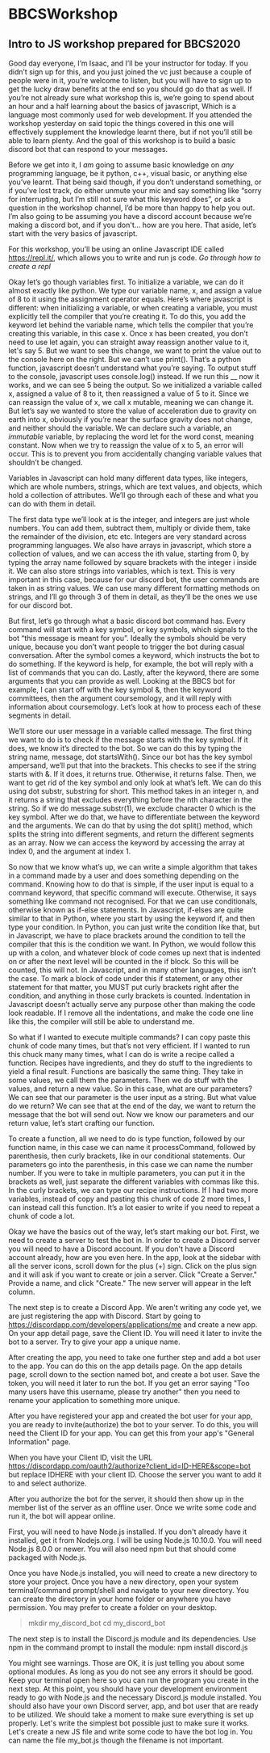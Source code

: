 # BBCSWorkshop
## Intro to JS workshop prepared for BBCS2020

Good day everyone, I’m Isaac, and I’ll be your instructor for today. If you didn’t sign up for this, and you just joined the vc just because a couple of people were in it, you’re welcome to listen, but you will have to sign up to get the lucky draw benefits at the end so you should go do that as well. If you’re not already sure what workshop this is, we’re going to spend about an hour and a half learning about the basics of javascript, Which is a language most commonly used for web development. If you attended the workshop yesterday on said topic the things covered in this one will effectively supplement the knowledge learnt there, but if not you’ll still be able to learn plenty. And the goal of this workshop is to build a basic discord bot that can respond to your messages.

Before we get into it, I *am* going to assume basic knowledge on *any* programming language, be it python, c++, visual basic, or anything else you’ve learnt. That being said though, if you don’t understand something, or if you’ve lost track, do either unmute your mic and say something like “sorry for interrupting, but I’m still not sure what this keyword does”, or ask a question in the workshop channel, I’d be more than happy to help you out. I’m also going to be assuming you have a discord account because we’re making a discord bot, and if you don't… how are you here. That aside, let’s start with the very basics of javascript.

For this workshop, you’ll be using an online Javascript IDE called https://repl.it/, which allows you to write and run js code. *Go through how to create a repl*

Okay let’s go though variables first. To initialize a variable, we can do it almost exactly like python. We type our variable name, x, and assign a value of 8 to it using the assignment operator equals. Here’s where javascript is different: when initializing a variable, or when creating a variable, you must explicitly tell the compiler that you’re creating it. To do this, you add the keyword let behind the variable name, which tells the compiler that you’re creating this variable, in this case x. Once x has been created, you don’t need to use let again, you can straight away reassign another value to it, let's say 5. But we want to see this change, we want to print the value out to the console here on the right. But we can’t use print(). That’s a python function, javascript doesn’t understand what you’re saying. To output stuff to the console, javascript uses console.log() instead. If we run this __ now it works, and we can see 5 being the output. So we initialized a variable called x, assigned a value of 8 to it, then reassigned a value of 5 to it. Since we can reassign the value of x, we call x mutable, meaning we can change it. But let’s say we wanted to store the value of acceleration due to gravity on earth into x, obviously if you’re near the surface gravity does not change, and neither should the variable. We can declare such a variable, an *immutable* variable, by replacing the word let for the word const, meaning constant. Now when we try to reassign the value of x to 5, an error will occur. This is to prevent you from accidentally changing variable values that shouldn’t be changed.

Variables in Javascript can hold many different data types, like integers, which are whole numbers, strings, which are text values, and objects, which hold a collection of attributes. We’ll go through each of these and what you can do with them in detail.

The first data type we’ll look at is the integer, and integers are just whole numbers. You can add them, subtract them, multiply or divide them, take the remainder of the division, etc etc. Integers are very standard across programming languages. We also have arrays in javascript, which store a collection of values, and we can access the ith value, starting from 0, by typing the array name followed by square brackets with the integer i inside it. We can also store strings into variables, which is text. This is very important in this case, because for our discord bot, the user commands are taken in as string values. We can use many different formatting methods on strings, and I’ll go through 3 of them in detail, as they’ll be the ones we use for our discord bot.

But first, let’s go through what a basic discord bot command has. Every command will start with a key symbol, or key symbols, which signals to the bot “this message is meant for you”. Ideally the symbols should be very unique, because you don’t want people to trigger the bot during casual conversation. After the symbol comes a keyword, which instructs the bot to do something. If the keyword is help, for example, the bot will reply with a list of commands that you can do. Lastly, after the keyword, there are some arguments that you can provide as well. Looking at the BBCS bot for example, I can start off with the key symbol &, then the keyword committees, then the argument coursemology, and it will reply with information about coursemology. Let’s look at how to process each of these segments in detail.

We’ll store our user message in a variable called message. The first thing we want to do is to check if the message starts with the key symbol. If it does, we know it’s directed to the bot. So we can do this by typing the string name, message, dot startsWith(). Since our bot has the key symbol ampersand, we’ll put that into the brackets. This checks to see if the string starts with &. If it does, it returns true. Otherwise, it returns false. Then, we want to get rid of the key symbol and only look at what’s left. We can do this using dot substr, substring for short. This method takes in an integer n, and it returns a string that excludes everything before the nth character in the string. So if we do message.substr(1), we exclude character 0 which is the key symbol. After we do that, we have to differentiate between the keyword and the arguments. We can do that by using the dot split() method, which splits the string into different segments, and return the different segments as an array. Now we can access the keyword by accessing the array at index 0, and the argument at index 1.

So now that we know what’s up, we can write a simple algorithm that takes in a command made by a user and does something depending on the command. Knowing how to do that is simple, if the user input is equal to a command keyword, that specific command will execute. Otherwise, it says something like command not recognised. For that we can use conditionals, otherwise known as if-else statements. In Javascript, if-elses are quite similar to that in Python, where you start by using the keyword if, and then type your condition. In Python, you can just write the condition like that, but in Javascript, we have to place brackets around the condition to tell the compiler that this is the condition we want. In Python, we would follow this up with a colon, and whatever block of code comes up next that is indented on or after the next level will be counted in the if block. So this will be counted, this will not. In Javascript, and in many other languages, this isn’t the case. To mark a block of code under this if statement, or any other statement for that matter, you MUST put curly brackets right after the condition, and anything in those curly brackets is counted. Indentation in Javascript doesn’t actually serve any purpose other than making the code look readable. If I remove all the indentations, and make the code one line like this, the compiler will still be able to understand me.

So what if I wanted to execute multiple commands? I can copy paste this chunk of code many times, but that’s not very efficient. If I wanted to run this chuck many many times, what I can do is write a recipe called a function. Recipes have ingredients, and they do stuff to the ingredients to yield a final result. Functions are basically the same thing. They take in some values, we call them the parameters. Then we do stuff with the values, and return a new value. So in this case, what are our parameters? We can see that our parameter is the user input as a string. But what value do we return? We can see that at the end of the day, we want to return the message that the bot will send out. Now we know our parameters and our return value, let’s start crafting our function.

To create a function, all we need to do is type function, followed by our function name, in this case we can name it processCommand, followed by parenthesis, then curly brackets, like in our conditional statements. Our parameters go into the parenthesis, in this case we can name the number number. If you were to take in multiple parameters, you can put it in the brackets as well, just separate the different variables with commas like this. In the curly brackets, we can type our recipe instructions. If I had two more variables, instead of copy and pasting this chunk of code 2 more times, I can instead call this function. It’s a lot easier to write if you need to repeat a chunk of code a lot.

Okay we have the basics out of the way, let’s start making our bot. First, we need to create a server to test the bot in.
In order to create a Discord server you will need to have a Discord account. If you don't have a Discord account already, how are you even here. In the app, look at the sidebar with all the server icons, scroll down for the plus (+) sign. Click on the plus sign and it will ask if you want to create or join a server. Click "Create a Server." Provide a name, and click "Create." The new server will appear in the left column.

The next step is to create a Discord App. We aren't writing any code yet, we are just registering the app with Discord. Start by going to https://discordapp.com/developers/applications/me and create a new app. On your app detail page, save the Client ID. You will need it later to invite the bot to a server. Try to give your app a unique name.

After creating the app, you need to take one further step and add a bot user to the app. You can do this on the app details page. On the app details page, scroll down to the section named bot, and create a bot user. Save the token, you will need it later to run the bot. If you get an error saying "Too many users have this username, please try another" then you need to rename your application to something more unique.

After you have registered your app and created the bot user for your app, you are ready to invite(authorize) the bot to your server. To do this, you will need the Client ID for your app. You can get this from your app's "General Information" page.

When you have your Client ID, visit the URL https://discordapp.com/oauth2/authorize?client_id=ID-HERE&scope=bot but replace IDHERE with your client ID. Choose the server you want to add it to and select authorize.

After you authorize the bot for the server, it should then show up in the member list of the server as an offline user. Once we write some code and run it, the bot will appear online.

First, you will need to have Node.js installed. If you don't already have it installed, get it from Nodejs.org. I will be using Node.js 10.10.0. You will need Node.js 8.0.0 or newer. You will also need npm but that should come packaged with Node.js.

Once you have Node.js installed, you will need to create a new directory to store your project. Once you have a new directory, open your system terminal/command prompt/shell and navigate to your new directory. You can create the directory in your home folder or anywhere you have permission. You may prefer to create a folder on your desktop.

> mkdir my_discord_bot
> cd my_discord_bot

The next step is to install the Discord.js module and its dependencies. Use npm in the command prompt to install the module:
npm install discord.js

You might see warnings. Those are OK, it is just telling you about some optional modules. As long as you do not see any errors it should be good. Keep your terminal open here so you can run the program you create in the next step.
At this point, you should have your development environment ready to go with Node.js and the necessary Discord.js module installed. You should also have your own Discord server, app, and bot user that are ready to be utilized. We should take a moment to make sure everything is set up properly. Let's write the simplest bot possible just to make sure it works. Let's create a new JS file and write some code to have the bot log in. You can name the file my_bot.js though the filename is not important.
 
 



